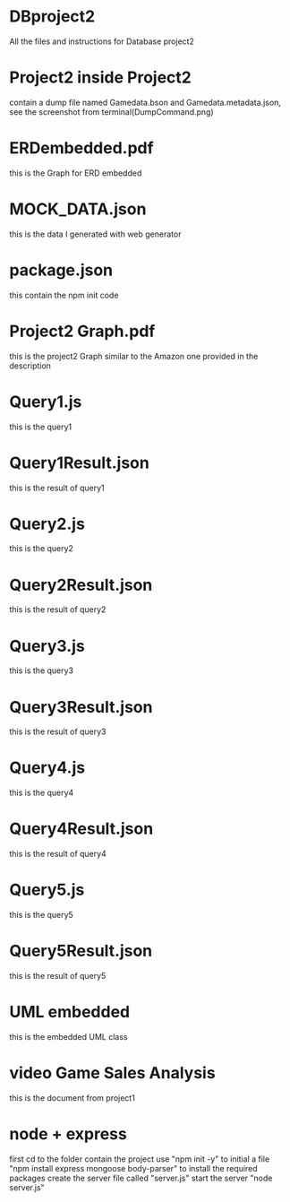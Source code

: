 # DBproject2
All the files and instructions for Database project2

# Project2 inside Project2
contain a dump file named Gamedata.bson and Gamedata.metadata.json, see the screenshot from terminal(DumpCommand.png)

# ERDembedded.pdf
this is the Graph for ERD embedded

# MOCK_DATA.json
this is the data I generated with web generator

# package.json
this contain the npm init code 

# Project2 Graph.pdf
this is the project2 Graph similar to the Amazon one provided in the description

# Query1.js
this is the query1

# Query1Result.json
this is the result of query1

# Query2.js
this is the query2

# Query2Result.json
this is the result of query2

# Query3.js
this is the query3

# Query3Result.json
this is the result of query3

# Query4.js
this is the query4

# Query4Result.json
this is the result of query4

# Query5.js
this is the query5

# Query5Result.json
this is the result of query5

# UML embedded
this is the embedded UML class

# video Game Sales Analysis
this is the document from project1

# node + express
first cd to the folder contain the project
use "npm init -y" to initial a file
"npm install express mongoose body-parser" to install the required packages
create the server file called "server.js"
start the server "node server.js"

